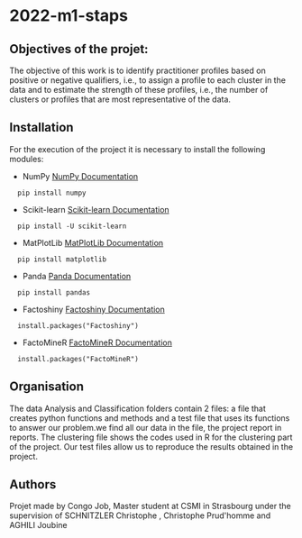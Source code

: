 # 2022-m1-staps
## Objectives of the projet: 

 The objective of this work is to identify practitioner profiles based on positive or negative qualifiers, i.e., to assign a profile to each cluster in the data and to estimate the strength of these profiles, i.e., the number of clusters or profiles that are most representative of the data.



## Installation
For the execution of the project it is necessary to install the following modules:
* NumPy [NumPy Documentation](https://numpy.org/doc/ "Title")
```shell
  pip install numpy
```
* Scikit-learn [Scikit-learn Documentation](https://scikit-learn.org/stable/index.html "Title")
```shell
  pip install -U scikit-learn
```
* MatPlotLib [MatPlotLib Documentation](https://matplotlib.org/stable/index.html "Title")
```shell
  pip install matplotlib
```
* Panda [Panda Documentation](https://pandas.pydata.org/docs/ "Title")
```shell
  pip install pandas
```
* Factoshiny [Factoshiny Documentation](https://www.rdocumentation.org/packages/Factoshiny/v "Title")
```shell
  install.packages("Factoshiny")
```
* FactoMineR [FactoMineR Documentation](https://www.rdocumentation.org/packages/FactoMineR/ "Title")
```shell
  install.packages("FactoMineR")
```

## Organisation 
The data Analysis and Classification folders contain 2 files: a file that creates python functions and methods and a test file that uses its functions to answer our problem.we find all our data in the file, the project report in reports.
The clustering file shows the codes used in R for the clustering part of the project.
Our test files allow us to reproduce the results obtained in the project.





## Authors
Projet made by Congo Job, Master student at CSMI in Strasbourg under the supervision of SCHNITZLER Christophe , Christophe Prud'homme and AGHILI Joubine 



